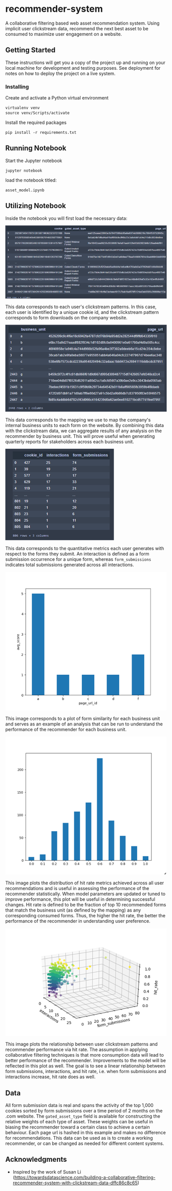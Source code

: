 # recommender-system

A collaborative filtering based web asset recommendation system. Using implicit user clickstream data, recommend the next best asset to be consumed to maximize user engagement on a website.

## Getting Started

These instructions will get you a copy of the project up and running on your local machine for development and testing purposes. See deployment for notes on how to deploy the project on a live system.

### Installing

Create and activate a Python virtual environment
```
virtualenv venv
source venv/Scripts/activate
```

Install the required packages
```
pip install -r requirements.txt
```

## Running Notebook

Start the Jupyter notebook
```
jupyter notebook
```

load the notebook titled:
```
asset_model.ipynb
```

## Utilizing Notebook

Inside the notebook you will first load the necessary data:

![Alt text](img/submissions.png?raw=true "Submission data")

This data corresponds to each user's clickstream patterns. In this case, each user is identified by a unique cookie id, and the clickstream pattern corresponds to form downloads on the company website.

![Alt text](img/bu_mapping.png?raw=true "Business unit data")

This data corresponds to the mapping we use to map the company's internal business units to each form on the website. By combining this data with the clickstream data, we can aggregate results of any analysis on the recommender by business unit. This will prove useful when generating quarterly reports for stakeholders across each business unit.

![Alt text](img/interactions.png?raw=true "User interaction data")

This data corresponds to the quantitative metrics each user generates with respect to the forms they submit. An interaction is defined as a form submission occurrence for a unique form, whereas ```form_submissions``` indicates total submissions generated across all interactions.

![Alt text](img/avg_similarity.png?raw=true "Average similarity data")

This image corresponds to a plot of form similarity for each business unit and serves as an example of an analysis that can be run to understand the performance of the recommender for each business unit.

![Alt text](img/hitrate.png?raw=true "Hit rate")

This image plots the distribution of hit rate metrics achieved across all user recommendations and is useful in assessing the performance of the recommender statistically. When model parameters are updated or tuned to improve performance, this plot will be useful in determining successful changes. Hit rate is defined to be the fraction of top 10 recommended forms that match the business unit (as defined by the mapping) as any corresponding consumed forms. Thus, the higher the hit rate, the better the performance of the recommender in understanding user preference.

![Alt text](img/3d.png?raw=true "Hit rate vs form submissions vs interactions")

This image plots the relationship between user clickstream patterns and recommender performance via hit rate. The assumption in applying collaborative filtering techniques is that more consumption data will lead to better performance of the recommender. Improvements to the model will be reflected in this plot as well. The goal is to see a linear relationship between form submissions, interactions, and hit rate, i.e. when form submissions and interactions increase, hit rate does as well.

## Data

All form submission data is real and spans the activity of the top 1,000 cookies sorted by form submissions over a time period of 2 months on the .com website. The ```gated_asset_type``` field is available for constructing the relative weights of each type of asset. These weights can be useful in biasing the recommender toward a certain class to achieve a certain behaviour. Each page url is hashed in this example and makes no difference for recommendations. This data can be used as is to create a working recommender, or can be changed as needed for different content systems.

## Acknowledgments

* Inspired by the work of Susan Li (https://towardsdatascience.com/building-a-collaborative-filtering-recommender-system-with-clickstream-data-dffc86c8c65)

